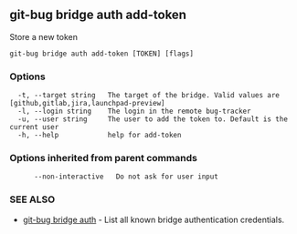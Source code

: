 ## git-bug bridge auth add-token

Store a new token

```
git-bug bridge auth add-token [TOKEN] [flags]
```

### Options

```
  -t, --target string   The target of the bridge. Valid values are [github,gitlab,jira,launchpad-preview]
  -l, --login string    The login in the remote bug-tracker
  -u, --user string     The user to add the token to. Default is the current user
  -h, --help            help for add-token
```

### Options inherited from parent commands

```
      --non-interactive   Do not ask for user input
```

### SEE ALSO

* [git-bug bridge auth](git-bug_bridge_auth.md)	 - List all known bridge authentication credentials.

